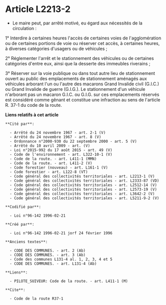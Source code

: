 # Article L2213-2

- Le maire peut, par arrêté motivé, eu égard aux nécessités de la circulation :

1° Interdire à certaines heures l'accès de certaines voies de l'agglomération ou de certaines portions de voie ou réserver
cet accès, à certaines heures, à diverses catégories d'usagers ou de véhicules ;

2° Réglementer l'arrêt et le stationnement des véhicules ou de certaines catégories d'entre eux, ainsi que la desserte des
immeubles riverains ;

3° Réserver sur la voie publique ou dans tout autre lieu de stationnement ouvert au public des emplacements de stationnement
aménagés aux véhicules arborant l'un ou l'autre des macarons Grand Invalide civil (G.I.C.) ou Grand Invalide de guerre
(G.I.G.). Le stationnement d'un véhicule n'arborant pas un macaron G.I.C. ou G.I.G. sur ces emplacements réservés est
considéré comme gênant et constitue une infraction au sens de l'article R. 37-1 du code de la route.

**Liens relatifs à cet article**

	**Cité par**:

	  - Arrêté du 24 novembre 1967 - art. 2-1 (V)
	  - Arrêté du 24 novembre 1967 - art. 8 (V)
	  - Ordonnance n°2000-930 du 22 septembre 2000 - art. 5 (V)
	  - Arrêté du 10 avril 2009 - art. (V)
	  - Loi n°2015-992 du 17 août 2015 - art. 49 (V)
	  - Code de l'environnement - art. L322-10-1 (V)
	  - Code de la route. - art. L411-1 (MMN)
	  - Code de la route. - art. L411-2 (V)
	  - Code forestier (nouveau) - art. L161-1 (V)
	  - Code forestier - art. L122-8 (VT)
	  - Code général des collectivités territoriales - art. L2213-1 (V)
	  - Code général des collectivités territoriales - art. L2333-87 (VD)
	  - Code général des collectivités territoriales - art. L2512-14 (V)
	  - Code général des collectivités territoriales - art. L2573-19 (V)
	  - Code général des collectivités territoriales - art. L3642-2 (V)
	  - Code général des collectivités territoriales - art. L5211-9-2 (V)

	**Codifié par**:

	  - Loi n°96-142 1996-02-21

	**Créé par**:

	  - Loi n°96-142 1996-02-21 jorf 24 février 1996

	**Anciens textes**:

	  - CODE DES COMMUNES. - art. 2 (Ab)
	  - CODE DES COMMUNES. - art. 3 (Ab)
	  - Code des communes L131-4 al. 1, 2, 3, 4 et 5
	  - CODE DES COMMUNES. - art. L131-4 (Ab)

	**Liens**:

	  - PILOTE_SUIVEUR: Code de la route. - art. L411-1 (M)

	**Cite**:

	  - Code de la route R37-1
